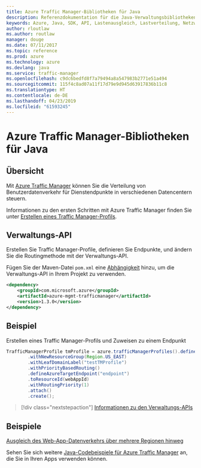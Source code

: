 ```yaml
---
title: Azure Traffic Manager-Bibliotheken für Java
description: Referenzdokumentation für die Java-Verwaltungsbibliotheken für Azure Traffic Manager
keywords: Azure, Java, SDK, API, Lastenausgleich, Lastverteilung, Netzwerk, Traffic Manager
author: rloutlaw
ms.author: routlaw
manager: douge
ms.date: 07/11/2017
ms.topic: reference
ms.prod: azure
ms.technology: azure
ms.devlang: java
ms.service: traffic-manager
ms.openlocfilehash: c9dc6bedfd8f7a79494a8a547983b2771e51a494
ms.sourcegitcommit: 115f4c8ad07a11f17d79e9d945d63917836b11c8
ms.translationtype: HT
ms.contentlocale: de-DE
ms.lasthandoff: 04/23/2019
ms.locfileid: "61593245"
---
```

# <a name="azure-traffic-manager-libraries-for-java"></a>Azure Traffic Manager-Bibliotheken für Java

## <a name="overview"></a>Übersicht

Mit [Azure Traffic Manager](/azure/traffic-manager/traffic-manager-overview) können Sie die Verteilung von Benutzerdatenverkehr für Dienstendpunkte in verschiedenen Datencentern steuern.

Informationen zu den ersten Schritten mit Azure Traffic Manager finden Sie unter [Erstellen eines Traffic Manager-Profils](/azure/traffic-manager/traffic-manager-create-profile).

## <a name="management-api"></a>Verwaltungs-API

Erstellen Sie Traffic Manager-Profile, definieren Sie Endpunkte, und ändern Sie die Routingmethode mit der Verwaltungs-API. 

Fügen Sie der Maven-Datei `pom.xml` eine [Abhängigkeit](https://maven.apache.org/guides/getting-started/index.html#How_do_I_use_external_dependencies) hinzu, um die Verwaltungs-API in Ihrem Projekt zu verwenden.  

```XML
<dependency>
    <groupId>com.microsoft.azure</groupId>
    <artifactId>azure-mgmt-trafficmanager</artifactId>
    <version>1.3.0</version>
</dependency>
```   

## <a name="example"></a>Beispiel

Erstellen eines Traffic Manager-Profils und Zuweisen zu einem Endpunkt

```java
TrafficManagerProfile tmProfile = azure.trafficManagerProfiles().define("testTMProfile")
        .withNewResourceGroup(Region.US_EAST)
        .withLeafDomainLabel("testTMProfile")
        .withPriorityBasedRouting()
        .defineAzureTargetEndpoint("endpoint")
        .toResourceId(webAppId)
        .withRoutingPriority(1)
        .attach()
        .create();
```

> [!div class="nextstepaction"]
> [Informationen zu den Verwaltungs-APIs](/java/api/overview/azure/trafficmanager/management)

## <a name="samples"></a>Beispiele

[Ausgleich des Web-App-Datenverkehrs über mehrere Regionen hinweg](https://github.com/Azure-Samples/traffic-manager-java-manage-profiles)

Sehen Sie sich weitere [Java-Codebeispiele für Azure Traffic Manager](https://azure.microsoft.com/resources/samples/?platform=java&term=traffic) an, die Sie in Ihren Apps verwenden können.
